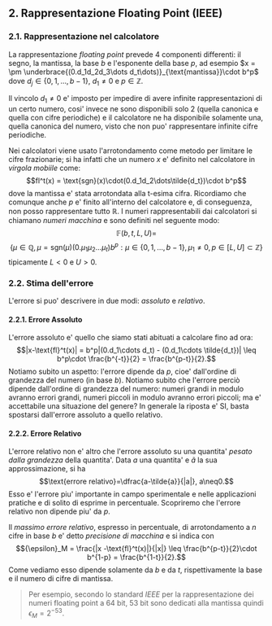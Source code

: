 
## 2. Rappresentazione Floating Point (IEEE)

### 2.1. Rappresentazione nel calcolatore
La rappresentazione *floating point* prevede 4 componenti differenti: il segno, la mantissa, la base $b$ e l'esponente della base $p$, ad esempio $x = \pm \underbrace{(0.d_1d_2d_3\dots d_t\dots)}_{\text{mantissa}}\cdot b^p$ dove $d_j \in \{0,1,\dots,b-1\}$, $d_1 \neq 0$ e $p\in \mathbb{Z}$.

Il vincolo $d_1 \neq 0$ e' imposto per impedire di avere infinite rappresentazioni di un certo numero, cosi' invece ne sono disponibili solo 2 (quella canonica e quella con cifre periodiche) e il calcolatore ne ha disponibile solamente una, quella canonica del numero, visto che non puo' rappresentare infinite cifre periodiche.

Nei calcolatori viene usato l'arrotondamento come metodo per limitare le cifre frazionarie; si ha infatti che un numero $x$ e' definito nel calcolatore in *virgola mobiile* come:
$$fl^t(x) = \text{sgn}(x)\cdot(0.d_1d_2\dots\tilde{d_t})\cdot b^p$$
dove la mantissa e' stata arrotondata alla t-esima cifra.
Ricordiamo che comunque anche $p$ e' finito all'interno del calcolatore e, di conseguenza, non posso rappresentare tutto $\mathbb{R}$.
I numeri rappresentabili dai calcolatori si chiamano *numeri macchina* e sono definiti nel seguente modo: 
$$\mathbb{F}(b,t,L,U) =$$
$$\big\{\mu \in \mathbb{Q} , \mu = \text{sgn}(\mu)(0.\mu_1\mu_2\dots\mu_t)b^p: \mu\in\{0,1,\dots,b-1\}, \mu_1\neq0, p\in[L,U]\subset \mathbb{Z}\big\}$$
tipicamente $L \lt 0$ e $U\gt0$.

### 2.2. Stima dell'errore

L'errore si puo' descrivere in due modi: *assoluto* e *relativo*.
#### 2.2.1. Errore Assoluto

L'errore assoluto e' quello che siamo stati abituati a calcolare fino ad ora:
$$|x-\text{fl}^t(x)| = b^p|(0.d_1\cdots d_t) - (0.d_1\cdots \tilde{d_t})| \leq b^p\cdot \frac{b^{-t}}{2} = \frac{b^{p-t}}{2}.$$
Notiamo subito un aspetto: l'errore dipende da $p$, cioe' dall'ordine di grandezza del numero (in base $b$).
Notiamo subito che l'errore perciò dipende dall'ordine di grandezza del numero: numeri grandi in modulo avranno errori grandi, numeri piccoli in modulo avranno errori piccoli; ma e' accettabile una situazione del genere? In generale la riposta e' SI, basta spostarsi dall'errore assoluto a quello relativo.

#### 2.2.2. Errore Relativo

L'errore relativo non e' altro che l'errore assoluto su una quantita' *pesato dalla grandezza* della quantita'.
Data $a$ una quantita' e $\tilde{a}$ la sua approssimazione, si ha
$$\text{errore relativo}=\dfrac{a-\tilde{a}}{|a|}, a\neq0.$$
Esso e' l'errore piu' importante in campo sperimentale e nelle applicazioni pratiche e di solito di esprime in percentuale. Scopriremo che l'errore relativo non dipende piu' da $p$.

Il *massimo errore relativo*, espresso in percentuale, di arrotondamento a $n$ cifre in base $b$ e' detto *precisione di macchina* e si indica con $${\epsilon}_M = \frac{|x -\text{fl}^t(x)|}{|x|} \leq \frac{b^{p-t}}{2}\cdot b^{1-p} = \frac{b^{1-t}}{2}.$$
Come vediamo esso dipende solamente da $b$ e da $t$, rispettivamente la base e il numero di cifre di mantissa.

>Per esempio, secondo lo standard *IEEE* per la rappresentazione dei numeri floating point a 64 bit, 53 bit sono dedicati alla mantissa quindi $\epsilon_M = 2^{-53}$.
